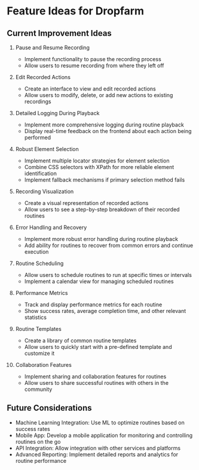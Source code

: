 # Feature Ideas for Dropfarm

## Current Improvement Ideas

1. Pause and Resume Recording
   - Implement functionality to pause the recording process
   - Allow users to resume recording from where they left off

2. Edit Recorded Actions
   - Create an interface to view and edit recorded actions
   - Allow users to modify, delete, or add new actions to existing recordings

3. Detailed Logging During Playback
   - Implement more comprehensive logging during routine playback
   - Display real-time feedback on the frontend about each action being performed

4. Robust Element Selection
   - Implement multiple locator strategies for element selection
   - Combine CSS selectors with XPath for more reliable element identification
   - Implement fallback mechanisms if primary selection method fails

5. Recording Visualization
   - Create a visual representation of recorded actions
   - Allow users to see a step-by-step breakdown of their recorded routines

6. Error Handling and Recovery
   - Implement more robust error handling during routine playback
   - Add ability for routines to recover from common errors and continue execution

7. Routine Scheduling
   - Allow users to schedule routines to run at specific times or intervals
   - Implement a calendar view for managing scheduled routines

8. Performance Metrics
   - Track and display performance metrics for each routine
   - Show success rates, average completion time, and other relevant statistics

9. Routine Templates
   - Create a library of common routine templates
   - Allow users to quickly start with a pre-defined template and customize it

10. Collaboration Features
    - Implement sharing and collaboration features for routines
    - Allow users to share successful routines with others in the community

## Future Considerations

- Machine Learning Integration: Use ML to optimize routines based on success rates
- Mobile App: Develop a mobile application for monitoring and controlling routines on the go
- API Integration: Allow integration with other services and platforms
- Advanced Reporting: Implement detailed reports and analytics for routine performance